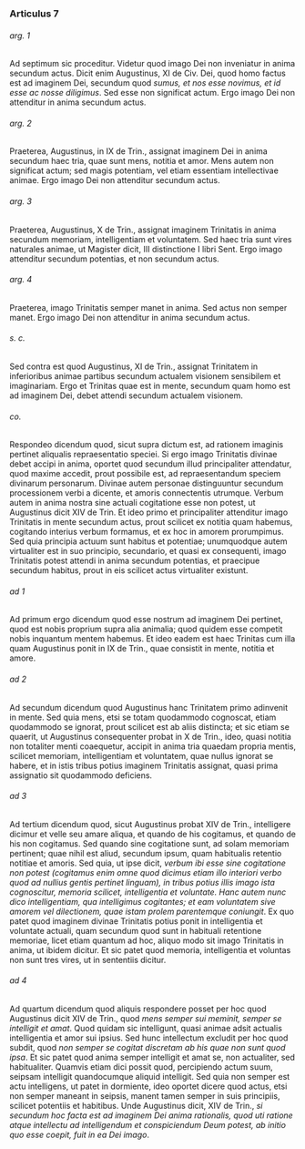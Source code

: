 ### Articulus 7

###### arg. 1
Ad septimum sic proceditur. Videtur quod imago Dei non inveniatur in anima secundum actus. Dicit enim Augustinus, XI de Civ. Dei, quod homo factus est ad imaginem Dei, secundum quod *sumus, et nos esse novimus, et id esse ac nosse diligimus*. Sed esse non significat actum. Ergo imago Dei non attenditur in anima secundum actus.

###### arg. 2
Praeterea, Augustinus, in IX de Trin., assignat imaginem Dei in anima secundum haec tria, quae sunt mens, notitia et amor. Mens autem non significat actum; sed magis potentiam, vel etiam essentiam intellectivae animae. Ergo imago Dei non attenditur secundum actus.

###### arg. 3
Praeterea, Augustinus, X de Trin., assignat imaginem Trinitatis in anima secundum memoriam, intelligentiam et voluntatem. Sed haec tria sunt vires naturales animae, ut Magister dicit, III distinctione I libri Sent. Ergo imago attenditur secundum potentias, et non secundum actus.

###### arg. 4
Praeterea, imago Trinitatis semper manet in anima. Sed actus non semper manet. Ergo imago Dei non attenditur in anima secundum actus.

###### s. c.
Sed contra est quod Augustinus, XI de Trin., assignat Trinitatem in inferioribus animae partibus secundum actualem visionem sensibilem et imaginariam. Ergo et Trinitas quae est in mente, secundum quam homo est ad imaginem Dei, debet attendi secundum actualem visionem.

###### co.
Respondeo dicendum quod, sicut supra dictum est, ad rationem imaginis pertinet aliqualis repraesentatio speciei. Si ergo imago Trinitatis divinae debet accipi in anima, oportet quod secundum illud principaliter attendatur, quod maxime accedit, prout possibile est, ad repraesentandum speciem divinarum personarum. Divinae autem personae distinguuntur secundum processionem verbi a dicente, et amoris connectentis utrumque. Verbum autem in anima nostra sine actuali cogitatione esse non potest, ut Augustinus dicit XIV de Trin. Et ideo primo et principaliter attenditur imago Trinitatis in mente secundum actus, prout scilicet ex notitia quam habemus, cogitando interius verbum formamus, et ex hoc in amorem prorumpimus. Sed quia principia actuum sunt habitus et potentiae; unumquodque autem virtualiter est in suo principio, secundario, et quasi ex consequenti, imago Trinitatis potest attendi in anima secundum potentias, et praecipue secundum habitus, prout in eis scilicet actus virtualiter existunt.

###### ad 1
Ad primum ergo dicendum quod esse nostrum ad imaginem Dei pertinet, quod est nobis proprium supra alia animalia; quod quidem esse competit nobis inquantum mentem habemus. Et ideo eadem est haec Trinitas cum illa quam Augustinus ponit in IX de Trin., quae consistit in mente, notitia et amore.

###### ad 2
Ad secundum dicendum quod Augustinus hanc Trinitatem primo adinvenit in mente. Sed quia mens, etsi se totam quodammodo cognoscat, etiam quodammodo se ignorat, prout scilicet est ab aliis distincta; et sic etiam se quaerit, ut Augustinus consequenter probat in X de Trin., ideo, quasi notitia non totaliter menti coaequetur, accipit in anima tria quaedam propria mentis, scilicet memoriam, intelligentiam et voluntatem, quae nullus ignorat se habere, et in istis tribus potius imaginem Trinitatis assignat, quasi prima assignatio sit quodammodo deficiens.

###### ad 3
Ad tertium dicendum quod, sicut Augustinus probat XIV de Trin., intelligere dicimur et velle seu amare aliqua, et quando de his cogitamus, et quando de his non cogitamus. Sed quando sine cogitatione sunt, ad solam memoriam pertinent; quae nihil est aliud, secundum ipsum, quam habitualis retentio notitiae et amoris. Sed quia, ut ipse dicit, *verbum ibi esse sine cogitatione non potest (cogitamus enim omne quod dicimus etiam illo interiori verbo quod ad nullius gentis pertinet linguam), in tribus potius illis imago ista cognoscitur, memoria scilicet, intelligentia et voluntate. Hanc autem nunc dico intelligentiam, qua intelligimus cogitantes; et eam voluntatem sive amorem vel dilectionem, quae istam prolem parentemque coniungit*. Ex quo patet quod imaginem divinae Trinitatis potius ponit in intelligentia et voluntate actuali, quam secundum quod sunt in habituali retentione memoriae, licet etiam quantum ad hoc, aliquo modo sit imago Trinitatis in anima, ut ibidem dicitur. Et sic patet quod memoria, intelligentia et voluntas non sunt tres vires, ut in sententiis dicitur.

###### ad 4
Ad quartum dicendum quod aliquis respondere posset per hoc quod Augustinus dicit XIV de Trin., quod *mens semper sui meminit, semper se intelligit et amat*. Quod quidam sic intelligunt, quasi animae adsit actualis intelligentia et amor sui ipsius. Sed hunc intellectum excludit per hoc quod subdit, quod *non semper se cogitat discretam ab his quae non sunt quod ipsa*. Et sic patet quod anima semper intelligit et amat se, non actualiter, sed habitualiter. Quamvis etiam dici possit quod, percipiendo actum suum, seipsam intelligit quandocumque aliquid intelligit. Sed quia non semper est actu intelligens, ut patet in dormiente, ideo oportet dicere quod actus, etsi non semper maneant in seipsis, manent tamen semper in suis principiis, scilicet potentiis et habitibus. Unde Augustinus dicit, XIV de Trin., *si secundum hoc facta est ad imaginem Dei anima rationalis, quod uti ratione atque intellectu ad intelligendum et conspiciendum Deum potest, ab initio quo esse coepit, fuit in ea Dei imago*.


